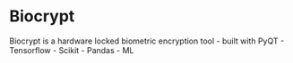 # Biocrypt
Biocrypt is a hardware locked biometric encryption tool - built with PyQT - Tensorflow - Scikit - Pandas - ML
